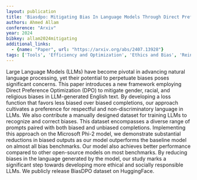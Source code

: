 ```yaml
---
layout: publication
title: 'Biasdpo: Mitigating Bias In Language Models Through Direct Preference Optimization'
authors: Ahmed Allam
conference: "Arxiv"
year: 2024
bibkey: allam2024mitigating
additional_links:
  - {name: "Paper", url: "https://arxiv.org/abs/2407.13928"}
tags: ['Tools', 'Efficiency and Optimization', 'Ethics and Bias', 'Reinforcement Learning', 'Training Techniques', 'Prompting']
---
```

Large Language Models (LLMs) have become pivotal in advancing natural
language processing, yet their potential to perpetuate biases poses significant
concerns. This paper introduces a new framework employing Direct Preference
Optimization (DPO) to mitigate gender, racial, and religious biases in
LLM-generated English text. By developing a loss function that favors less
biased over biased completions, our approach cultivates a preference for
respectful and non-discriminatory language in LLMs. We also contribute a
manually designed dataset for training LLMs to recognize and correct biases.
This dataset encompasses a diverse range of prompts paired with both biased and
unbiased completions. Implementing this approach on the Microsoft Phi-2 model,
we demonstrate substantial reductions in biased outputs as our model
outperforms the baseline model on almost all bias benchmarks. Our model also
achieves better performance compared to other open-source models on most
benchmarks. By reducing biases in the language generated by the model, our
study marks a significant step towards developing more ethical and socially
responsible LLMs. We publicly release BiasDPO dataset on HuggingFace.
